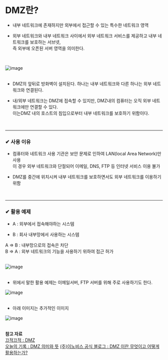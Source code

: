 # DMZ란?

- 내부 네트워크에 존재하지만 외부에서 접근할 수 있는 특수한 네트워크 영역

- 외부 네트워크와 내부 네트워크 사이에서 외부 네트워크 서비스를 제공하고 내부 네트워크를 보호하는 서브넷,<br>
즉 외부에 오픈된 서버 영역을 의미한다.
<br>

![image](https://github.com/yejun95/Today-I-Learn/assets/121341413/6934b50f-49bc-46ac-a787-f0a65365fbef)
<br>
<br>

- DMZ의 앞뒤로 방화벽이 설치된다. 하나는 내부 네트워크와 다른 하나는 외부 네트워크와 연결된다.<br>

- 내/외부 네트워크는 DMZ에 접속할 수 있지만,  DMZ내의 컴퓨터는 오직 외부 네트워크에만 연결할 수 있다.<br>
이는DMZ 내의 호스트의 침입으로부터 내부 네트워크를 보호하기 위함이다.
<br>
<hr>

### **✔ 사용 이유**

- 컴퓨터와 네트워크 사용 기관은 보안 문제로 인하여 LAN(local Area Network)만 사용<br>
이 경우 외부 네트워크와 단절되어 이메일, DNS, FTP 등 인터넷 서비스 이용 불가

- DMZ를 중간에 위치시켜 내부 네트워크를 보호하면서도 외부 네트워크를 이용하기 위함
<br>
<hr>

### ✔ 활용 예제

- A : 외부에서 접속해야하는 시스템

- B : 회사 내부망에서 사용하는 시스템

A => B : 내부망으로의 접속은 차단<br>
B => A : 외부 네트워크의 기능을 사용하기 위하여 접근 허가    
<br>

![image](https://github.com/yejun95/Today-I-Learned/assets/121341413/f5b85b36-ca66-4a6b-9b12-e12c14fe0e6d)
<br>
<br>

- 위에서 말한 활용 예제는 이메일서버, FTP 서버를 위해 주로 사용하기도 한다.

![image](https://github.com/yejun95/Today-I-Learned/assets/121341413/cb2542ba-3c71-46a8-80b9-461f910607a4)
<br>
<br>

- 아래 이미지는 추가적인 이미지

![image](https://github.com/yejun95/Today-I-Learned/assets/121341413/f0d7fe0c-54dc-40f4-8d74-133e6044f921)
<br>
<br>






**참고 자료**<br>
[끄적끄적 : DMZ](https://ee-22-joo.tistory.com/40)<br>
[오늘의 기록 : DMZ 의미와 뜻](https://hyeri0903.tistory.com/225)
[(주)이노비스 공식 블로그 : DMZ 이란 무엇이고 어떻게 활용하는가?](https://m.blog.naver.com/innoviss/222246852119)
